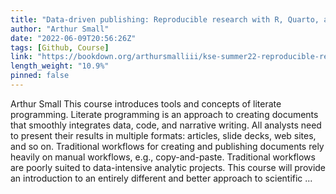 ```yaml
---
title: "Data-driven publishing: Reproducible research with R, Quarto, and Github"
author: "Arthur Small"
date: "2022-06-09T20:56:26Z"
tags: [Github, Course]
link: "https://bookdown.org/arthursmalliii/kse-summer22-reproducible-research/"
length_weight: "10.9%"
pinned: false
---
```


Arthur Small This course introduces tools and concepts of literate programming. Literate programming is an approach to creating documents that smoothly integrates data, code, and narrative writing. All analysts need to present their results in multiple formats: articles, slide decks, web sites, and so on. Traditional workflows for creating and publishing documents rely heavily on manual workflows, e.g., copy-and-paste. Traditional workflows are poorly suited to data-intensive analytic projects. This course will provide an introduction to an entirely different and better approach to scientific  ...
